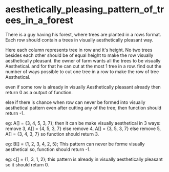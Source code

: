 # aesthetically_pleasing_pattern_of_trees_in_a_forest
There is a guy having his forest, where trees are planted in a rows format. Each row should contain a trees in visually aesthetically pleasant way. 

Here each column represents tree in row and it's height. No two trees besides each other should be of equal height to make the row visually aesthetically pleasant. the owner of farm wants all the trees to be visually Aesthetical. and for that he can cut at the most 1 tree in a row. find out the number of ways possible to cut one tree in a row to make the row of tree Aesthetical.

even if some row is already in visually Aesthetically pleasant already then return 0 as a output of function.

else if there is chance when row can never be formed into visually aesthetical pattern even after cutting any of the tree; then function should return -1.

eg: A[] = {3, 4, 5, 3, 7}; then it can be make visually aesthetical in 3 ways: remove 3, A[] = {4, 5, 3, 7} else remove 4, A[] = {3, 5, 3, 7} else remove 5, A[] = {3, 4, 3, 7} so function should return 3.

eg: B[] = {1, 2, 3, 4, 2, 5}; This pattern can never be forme visually aesthetical so, function should return -1.

eg: c[] = {1, 3, 1, 2}; this pattern is already in visually aesthetically pleasant so it should return 0.
